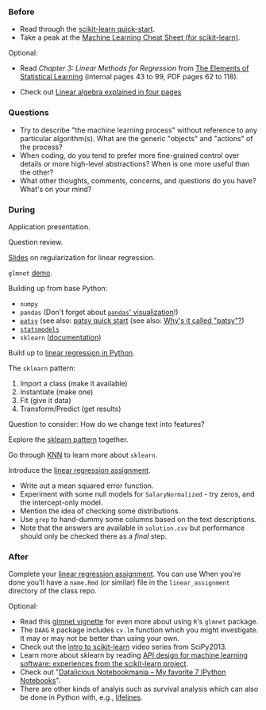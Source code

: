 ### Before

 * Read through the [scikit-learn quick-start](http://scikit-learn.org/dev/tutorial/basic/tutorial.html).
 * Take a peak at the [Machine Learning Cheat Sheet (for scikit-learn)](http://peekaboo-vision.blogspot.com/2013/01/machine-learning-cheat-sheet-for-scikit.html).

Optional:

 * Read _Chapter 3: Linear Methods for Regression_ from [The Elements of Statistical Learning](http://statweb.stanford.edu/~tibs/ElemStatLearn/printings/ESLII_print10.pdf) (internal pages 43 to 99, PDF pages 62 to 118).

 * Check out [Linear algebra explained in four pages](http://cnd.mcgill.ca/~ivan/miniref/linear_algebra_in_4_pages.pdf)


### Questions

 * Try to describe "the machine learning process" without reference to
   any particular algorithm(s). What are the generic "objects" and
   "actions" of the process?
 * When coding, do you tend to prefer more fine-grained control over
   details or more high-level abstractions? When is one more useful
   than the other?
 * What other thoughts, comments, concerns, and questions do you have?
   What's on your mind?


### During

Application presentation.

Question review.

[Slides](slides.pdf) on regularization for linear regression.

`glmnet` [demo](glmnet.Rmd).

Building up from base Python:
 * `numpy`
 * `pandas` (Don't forget about [`pandas`' visualization](http://pandas.pydata.org/pandas-docs/stable/visualization.html)!)
 * [`patsy`](http://patsy.readthedocs.org/) (see also: [patsy quick start](https://patsy.readthedocs.org/en/latest/quickstart.html) (see also: [Why's it called "patsy"?](http://seveninchesofyourtime.com/wp-content/uploads/2014/08/montypython7.gif))
 * [`statsmodels`](http://statsmodels.sourceforge.net/devel/)
 * `sklearn` ([documentation](http://scikit-learn.org/dev/documentation.html))

Build up to [linear regression in Python](linear.ipynb).

The `sklearn` pattern:
 1. Import a class (make it available)
 2. Instantiate (make one)
 3. Fit (give it data)
 4. Transform/Predict (get results)

Question to consider: How do we change text into features?

Explore the [sklearn pattern](sklearn_pattern.ipynb) together.

Go through [KNN](knn.md) to learn more about `sklearn`.

Introduce the [linear regression assignment](../linear_assignment).

 * Write out a mean squared error function.
 * Experiment with some null models for `SalaryNormalized` - try zeros, and the intercept-only model.
 * Mention the idea of checking some distributions.
 * Use `grep` to hand-dummy some columns based on the text descriptions.
 * Note that the answers are available in `solution.csv` but performance should only be checked there as a _final_ step.


### After

Complete your [linear regression assignment](../linear_assignment). You can use  When you're done you'll have a `name.Rmd` (or similar) file in the `linear_assignment` directory of the class repo.

Optional:
 * Read this [glmnet vignette](http://www.stanford.edu/~hastie/glmnet/glmnet_alpha.html) for even more about using `R`'s `glmnet` package.
 * The `DAAG` `R` package includes `cv.lm` function which you might investigate. It may or may not be better than using your own.
 * Check out the [intro to scikit-learn][] video series from SciPy2013.
 * Learn more about sklearn by reading [API design for machine learning software: experiences from the scikit-learn project](http://arxiv.org/abs/1309.0238).
 * Check out "[Datalicious Notebookmania – My favorite 7 IPython Notebooks](http://beautifuldata.net/2014/03/datalicious-notebookmania-my-favorite-7-ipython-notebooks/)".
 * There are other kinds of analyis such as survival analysis which can also be done in Python with, e.g., [lifelines](http://lifelines.readthedocs.org/).

[intro to scikit-learn]: https://www.youtube.com/watch?v=r4bRUvvlaBw
